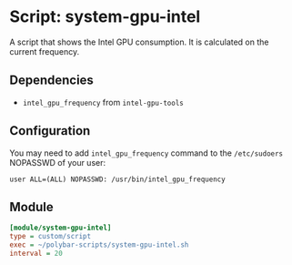# Script: system-gpu-intel

A script that shows the Intel GPU consumption. It is calculated on the current frequency.


## Dependencies

* `intel_gpu_frequency` from `intel-gpu-tools`


## Configuration

You may need to add `intel_gpu_frequency` command to the `/etc/sudoers` NOPASSWD of your user:

```
user ALL=(ALL) NOPASSWD: /usr/bin/intel_gpu_frequency
```


## Module

```ini
[module/system-gpu-intel]
type = custom/script
exec = ~/polybar-scripts/system-gpu-intel.sh
interval = 20
```
